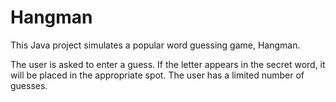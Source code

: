 # Hangman
This Java project simulates a popular word guessing game, Hangman.

The user is asked to enter a guess. If the letter appears in the secret word, it will be placed in the appropriate spot. The user has a limited number of guesses. 

